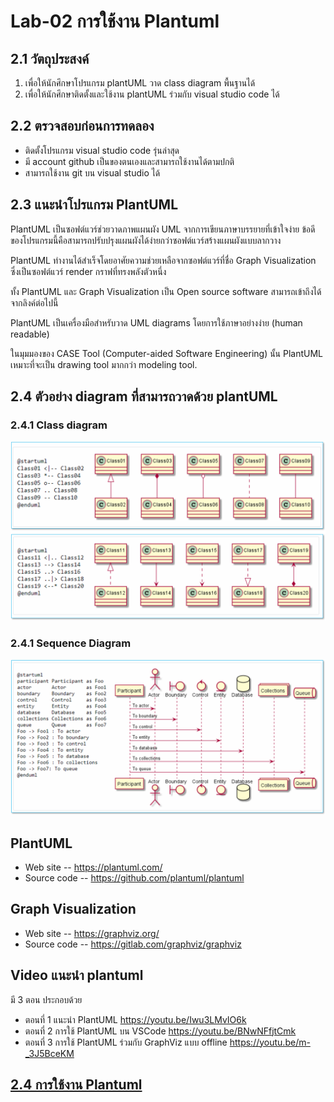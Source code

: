 # Lab-02 การใช้งาน Plantuml   

## 2.1 วัตถุประสงค์  

1. เพื่อให้นักศึกษาโปรแกรม plantUML วาด class diagram พื้นฐานได้
2. เพื่อให้นักศึกษาติดตั้งและใช้งาน plantUML ร่วมกับ visual studio code ได้ 

## 2.2 ตรวจสอบก่อนการทดลอง

- ติดตั้งโปรแกรม visual studio code รุ่นล่าสุด  
- มี account github เป็นของตนเองและสามารถใช้งานได้ตามปกติ
- สามารถใช้งาน git บน visual studio ได้


## 2.3 แนะนำโปรแกรม PlantUML

PlantUML เป็นซอฟต์แวร์ช่วยวาดภาพแผนผัง UML จากการเขียนภาษาบรรยายที่เข้าใจง่าย ข้อดีของโปรแกรมนี้คือสามารถปรับปรุงแผนผังได้ง่ายกว่าซอฟต์แวร์สร้างแผนผังแบบลากวาง 

PlantUML ทำงานได้สำเร็จโดยอาศัยความช่วยเหลือจากซอฟต์แวร์ที่ชื่อ Graph Visualization ซึ่งเป็นซอฟต์แวร์ render กราฟที่ทรงพลังตัวหนึ่ง 

ทั้ง PlantUML และ Graph Visualization เป็น Open source software สามารถเข้าถึงได้จากลิงค์ต่อไปนี้ 


PlantUML เป็นเครื่องมือสำหรับวาด  UML diagrams โดยการใช้ภาษาอย่างง่าย (human readable)

ในมุมมองของ CASE Tool (Computer-aided Software Engineering) นั้น PlantUML เหมาะที่จะเป็น drawing tool มากกว่า modeling tool.


## 2.4 ตัวอย่าง diagram ที่สามารถวาดด้วย plantUML

### 2.4.1 Class diagram

![](./Pictures/Pict-01-class-diagram.png)


### 2.4.1 Sequence Diagram

![](./Pictures/Pict-02-Sequence-Diagram.png)









## PlantUML ##
- Web site -- https://plantuml.com/ 
- Source code -- https://github.com/plantuml/plantuml 

## Graph Visualization ##
- Web site -- https://graphviz.org/ 
- Source code -- https://gitlab.com/graphviz/graphviz 

## Video แนะนำ plantuml ## 
มี 3 ตอน ประกอบด้วย 
- ตอนที่ 1 แนะนำ PlantUML https://youtu.be/Iwu3LMvIO6k 
- ตอนที่ 2 การใช้ PlantUML บน VSCode https://youtu.be/BNwNFfjtCmk 
- ตอนที่ 3 การใช้ PlantUML ร่วมกับ GraphViz แบบ offline https://youtu.be/m-_3J5BceKM

## [2.4 การใช้งาน Plantuml](./Lab-02-part-1.md)